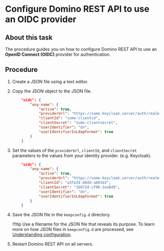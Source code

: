 # Configure Domino REST API to use an OIDC provider

## About this task

The procedure guides you on how to configure Domino REST API to use an **OpenID Connect (OIDC)** provider for authentication.

## Procedure

1.	Create a JSON file using a text editor.
2.	Copy the JSON object to the JSON file.

    ``` json
        "oidc": {
            "any-name": {
                "active": true,
                "providerUrl": "https://some.keycloak.server/auth/realms/some-realm",
                "clientId": "some-clientid",
                "clientSecret": "some-clientsecret",
                "userIdentifier": "dn",
                "userIdentifierInLdapFormat": true
            }
        }
    ```

3.	Set the values of the `providerUrl`, `clientId`, and `clientSecret` parameters to the values from your identity provider. (e.g. Keycloak).

    ``` json
        "oidc": {
            "any-name": {
                "active": true,
                "providerUrl": "https://some.keycloak.server/auth/realms/some-realm",
                "clientId": "a3fe24-88dd-a003d3",
                "clientSecret": "16072d-cf96-1ea8d9",
                "userIdentifier": "dn",
                "userIdentifierInLdapFormat": true
            }
        }
    ```


4.	Save the JSON file in the `keepconfig.d` directory.

    !!!tip
        Use a filename for the JSON file that reveals its purpose. To learn more on how JSON files in `keepconfig.d` are processed, see [Understanding configuration](../production/configparam.md#understanding-configuration).

5.	Restart Domino REST API on all servers.